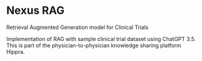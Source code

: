 # Nexus RAG
Retrieval Augmented Generation model for Clinical Trials

Implementation of RAG with sample clinical trial dataset using ChatGPT 3.5. This is part of the physician-to-physician knowledge sharing platform Hippra. 
